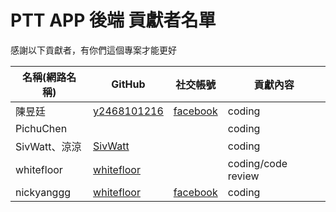 PTT APP 後端 貢獻者名單
============================================

感謝以下貢獻者，有你們這個專案才能更好

| 名稱(網路名稱) | GitHub                                        | 社交帳號                                           | 貢獻內容           |
| -------------- | --------------------------------------------- | -------------------------------------------------- | ------------------ |
| 陳昱廷         | [y2468101216](https://github.com/y2468101216) | [facebook](https://www.facebook.com/y2468101216)   | coding             |
| PichuChen      |                                               |                                                    | coding             |
| SivWatt、涼涼  | [SivWatt](https://github.com/SivWatt)         |                                                    | coding             |
| whitefloor     | [whitefloor](https://github.com/whitefloor)   |                                                    | coding/code review |
| nickyanggg     | [whitefloor](https://github.com/nickyanggg)   | [facebook](https://www.facebook.com/yang.z.lin.90) | coding             |